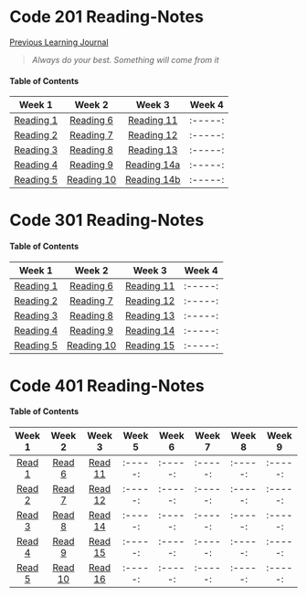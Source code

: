 # Code 201 Reading-Notes


[Previous Learning Journal](https://kozer2.github.io/Learning-Journal/)


> *Always do your best. Something will come from it*




#### Table of Contents


|Week 1                       |Week 2                      |Week 3                         | Week 4 | 
|:-----:                      |:-----:                     |:-----:                        |:-----: |
|[Reading 1](Reading-01.md)   |[Reading 6](Reading-06.md)  |[Reading 11](Reading-11.md)    |:-----: |
|[Reading 2](Reading-02.md)   |[Reading 7](Reading-07.md)  |[Reading 12](Reading-12.md)    |:-----: |
|[Reading 3](Reading-03.md)   |[Reading 8](Reading-08.md)  |[Reading 13](Reading-13.md)    |:-----: |
|[Reading 4](Reading-04.md)   |[Reading 9](Reading-09.md)  |[Reading 14a](Reading-14a.md)  |:-----: |
|[Reading 5](Reading-05.md)   |[Reading 10](Reading-10.md) |[Reading 14b](Reading-14b.md)  |:-----: |  
 
 
 
 
 
 
 # Code 301 Reading-Notes
 
 
 #### Table of Contents


|Week 1                       |Week 2                        |Week 3                         | Week 4 | 
|:-----:                      |:-----:                       |:-----:                        |:-----: |
|[Reading 1](Reading-301.md)  |[Reading 6](Reading-306.md)   |[Reading 11](Reading-311.md)   |:-----: |
|[Reading 2](Reading-302.md)  |[Reading 7](Reading-307.md)   |[Reading 12](Reading-312.md)   |:-----: |
|[Reading 3](Reading-303.md)  |[Reading 8](Reading-308.md)   |[Reading 13](Reading-313.md)   |:-----: |
|[Reading 4](Reading-304.md)  |[Reading 9](Reading-309.md)   |[Reading 14](Reading-314.md)   |:-----: |
|[Reading 5](Reading-305.md)  |[Reading 10](Reading-310.md)  |[Reading 15](Reading-315.md)   |:-----: |  


 # Code 401 Reading-Notes
 
 
 #### Table of Contents


|Week 1                    |Week 2                    |Week 3                     | Week 5 | Week 6   |Week 7    |Week 8   | Week 9 | 
|:-----:                   |:-----:                   |:-----:                    |:-----: | :-----:  |:-----:   |:-----:  |:-----: |
|[Read 1](Reading-401.md)  |[Read 6](Reading-406.md)  |[Read 11](Reading-411.md)  |:-----: | :-----:  |:-----:   |:-----:  |:-----: |
|[Read 2](Reading-402.md)  |[Read 7](Reading-407.md)  |[Read 12](Reading-412.md)  |:-----: | :-----:  |:-----:   |:-----:  |:-----: |
|[Read 3](Reading-403.md)  |[Read 8](Reading-408.md)  |[Read 14](Reading-414.md)  |:-----: | :-----:  |:-----:   |:-----:  |:-----: |
|[Read 4](Reading-404.md)  |[Read 9](Reading-409.md)  |[Read 15](Reading-415.md)  |:-----: | :-----:  |:-----:   |:-----:  |:-----: |
|[Read 5](Reading-405.md)  |[Read 10](Reading-410.md) |[Read 16](Reading-416.md)  |:-----: | :-----:  |:-----:   |:-----:  |:-----: |
